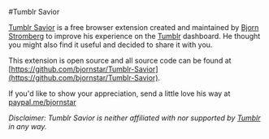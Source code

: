 #Tumblr Savior

[Tumblr Savior](http://tumblr-savior.bjornstar.com/) is a free browser extension created and maintained by [Bjorn Stromberg](http://bjornstar.com/about) to improve his experience on the [Tumblr](https://www.tumblr.com/) dashboard. He thought you might also find it useful and decided to share it with you.

This extension is open source and all source code can be found at [https://github.com/bjornstar/Tumblr-Savior](https://github.com/bjornstar/Tumblr-Savior).

If you'd like to show your appreciation, send a little love his way at [paypal.me/bjornstar](https://paypal.me/bjornstar)

*Disclaimer: Tumblr Savior is neither affiliated with nor supported by [Tumblr](https://www.tumblr.com/) in any way.*
